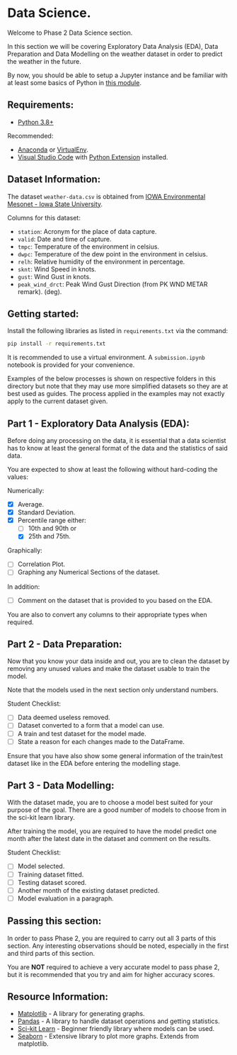 # Data Science.

Welcome to Phase 2 Data Science section.

In this section we will be covering Exploratory Data Analysis (EDA), Data Preparation and Data Modelling on the weather dataset in order to predict the weather in the future.

By now, you should be able to setup a Jupyter instance and be familiar with at least some basics of Python in [this module](https://docs.microsoft.com/en-us/learn/paths/beginner-python/).

## Requirements:
* [Python 3.8+](https://www.python.org/)

Recommended:
* [Anaconda](https://www.anaconda.com/) or [VirtualEnv](https://virtualenv.pypa.io/en/latest/).
* [Visual Studio Code](https://code.visualstudio.com/) with [Python Extension](https://marketplace.visualstudio.com/items?itemName=ms-python.python) installed.

## Dataset Information:
The dataset `weather-data.csv` is obtained from [IOWA Environmental Mesonet - Iowa State University](https://mesonet.agron.iastate.edu/).

Columns for this dataset:
* `station`: Acronym for the place of data capture.
* `valid`: Date and time of capture.
* `tmpc`: Temperature of the environment in celsius.
* `dwpc`: Temperature of the dew point in the environment in celsius.
* `relh`: Relative humidity of the environment in percentage.
* `sknt`: Wind Speed in knots.
* `gust`: Wind Gust in knots.
* `peak_wind_drct`: Peak Wind Gust Direction (from PK WND METAR remark). (deg).

## Getting started:
Install the following libraries as listed in `requirements.txt` via the command:

```bash
pip install -r requirements.txt
```

It is recommended to use a virtual environment. A `submission.ipynb` notebook is provided for your convenience.

Examples of the below processes is shown on respective folders in this directory but note that they may use more simplified datasets so they are at best used as guides. The process applied in the examples may not exactly apply to the current dataset given.

## Part 1 - Exploratory Data Analysis (EDA):
Before doing any processing on the data, it is essential that a data scientist has to know at least the general format of the data and the statistics of said data.

You are expected to show at least the following without hard-coding the values:

Numerically:
- [x] Average.
- [x] Standard Deviation.
- [x] Percentile range either:
    - [ ] 10th and 90th or
    - [x] 25th and 75th.

Graphically:
- [ ] Correlation Plot.
- [ ] Graphing any Numerical Sections of the dataset.

In addition:
- [ ] Comment on the dataset that is provided to you based on the EDA.

You are also to convert any columns to their appropriate types when required.

## Part 2 - Data Preparation:
Now that you know your data inside and out, you are to clean the dataset by removing any unused values and make the dataset usable to train the model.

Note that the models used in the next section only understand numbers.

Student Checklist:
- [ ] Data deemed useless removed.
- [ ] Dataset converted to a form that a model can use.
- [ ] A train and test dataset for the model made.
- [ ] State a reason for each changes made to the DataFrame.

Ensure that you have also show some general information of the train/test dataset like in the EDA before entering the modelling stage.

## Part 3 - Data Modelling:
With the dataset made, you are to choose a model best suited for your purpose of the goal. There are a good number of models to choose from in the sci-kit learn library.

After training the model, you are required to have the model predict one month after the latest date in the dataset and comment on the results.

Student Checklist:
- [ ] Model selected.
- [ ] Training dataset fitted.
- [ ] Testing dataset scored.
- [ ] Another month of the existing dataset predicted.
- [ ] Model evaluation in a paragraph.

## Passing this section:

In order to pass Phase 2, you are required to carry out all 3 parts of this section. Any interesting observations should be noted, especially in the first and third parts of this section.

You are **NOT** required to achieve a very accurate model to pass phase 2, but it is recommended that you try and aim for higher accuracy scores.

## Resource Information:
* [Matplotlib](https://matplotlib.org/) - A library for generating graphs.
* [Pandas](https://pandas.pydata.org/docs/reference/index.html) - A library to handle dataset operations and getting statistics.
* [Sci-kit Learn](https://scikit-learn.org/stable/) - Beginner friendly library where models can be used.
* [Seaborn](https://seaborn.pydata.org/) - Extensive library to plot more graphs. Extends from matplotlib.
